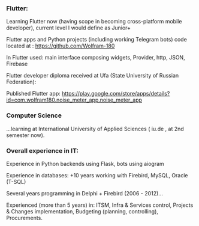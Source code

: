 ### Flutter:

Learning Flutter now (having scope in becoming cross-platform mobile developer), current level I would define as Junior+

Flutter apps and Python projects (including working Telegram bots) code located at : https://github.com/Wolfram-180

In Flutter used: main interface composing widgets, Provider, http, JSON, Firebase

Flutter developer diploma received at Ufa (State University of Russian Federation): 

Published Flutter app: https://play.google.com/store/apps/details?id=com.wolfram180.noise_meter_app.noise_meter_app


### Computer Science 
...learning at International University of Applied Sciences ( iu.de , at 2nd semester now).


### Overall experience in IT:

Experience in Python backends using Flask, bots using aiogram

Experience in databases: +10 years working with Firebird, MySQL, Oracle (T-SQL)

Several years programming in Delphi + Firebird (2006 - 2012)...

Experienced (more than 5 years) in: ITSM, Infra & Services control, Projects & Changes implementation, Budgeting (planning, controlling), Procurements.
